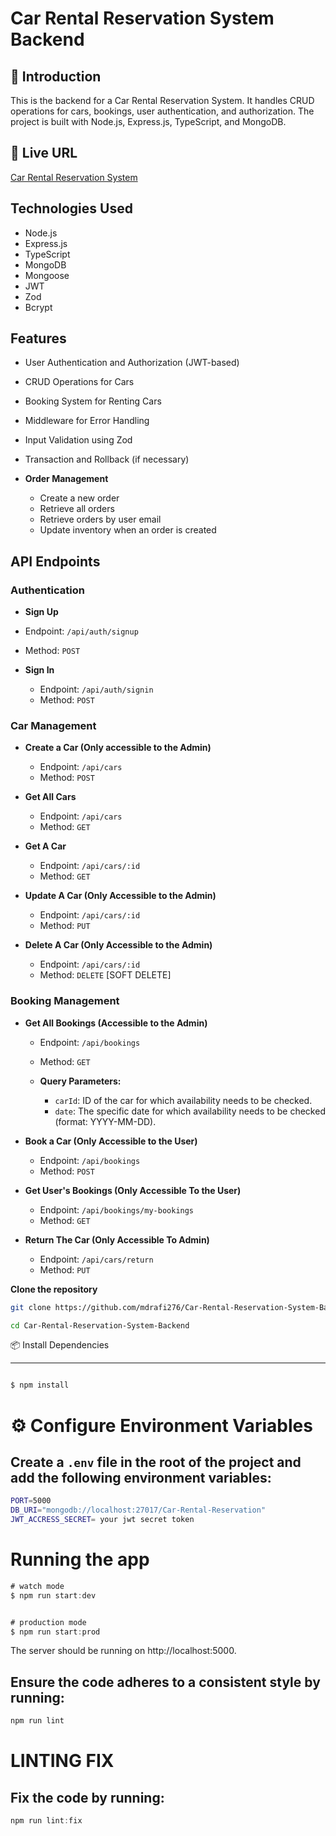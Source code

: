 
# Car Rental Reservation System Backend 

## 🤖 Introduction
This is the backend for a Car Rental Reservation System. It handles CRUD operations for cars, bookings, user authentication, and authorization. The project is built with Node.js, Express.js, TypeScript, and MongoDB.

## 🔗 Live URL

[Car Rental Reservation System](https://car-rental-reservation-system-beryl.vercel.app/)

## Technologies Used
- Node.js
- Express.js
- TypeScript
- MongoDB
- Mongoose
- JWT
- Zod
- Bcrypt


## Features
- User Authentication and Authorization (JWT-based)
- CRUD Operations for Cars
- Booking System for Renting Cars
- Middleware for Error Handling
- Input Validation using Zod
- Transaction and Rollback (if necessary)

- **Order Management**
  - Create a new order
  - Retrieve all orders
  - Retrieve orders by user email
  - Update inventory when an order is created

## API Endpoints

###  Authentication

-  **Sign Up**

  - Endpoint: `/api/auth/signup`
  - Method: `POST`

- **Sign In**

  - Endpoint: `/api/auth/signin`
  - Method: `POST`

###  Car Management

- **Create a Car (Only accessible to the Admin)**

  - Endpoint: `/api/cars`
  - Method: `POST`

- **Get All Cars**

  - Endpoint: `/api/cars`
  - Method: `GET`

- **Get A Car**

  - Endpoint: `/api/cars/:id`
  - Method: `GET`

- **Update A Car (Only Accessible to the Admin)**

  - Endpoint: `/api/cars/:id`
  - Method: `PUT`

- **Delete A Car (Only Accessible to the Admin)**
  - Endpoint: `/api/cars/:id`
  - Method: `DELETE` [SOFT DELETE]

###  Booking Management

- **Get All Bookings (Accessible to the Admin)**

  - Endpoint: `/api/bookings`
  - Method: `GET`
  - **Query Parameters:**

    - `carId`: ID of the car for which availability needs to be checked.
    - `date`: The specific date for which availability needs to be checked
      (format: YYYY-MM-DD).

- **Book a Car (Only Accessible to the User)**
  - Endpoint: `/api/bookings`
  - Method: `POST`
- **Get User's Bookings (Only Accessible To the User)**

  - Endpoint: `/api/bookings/my-bookings`
  - Method: `GET`

- **Return The Car (Only Accessible To Admin)**
  - Endpoint: `/api/cars/return`
  - Method: `PUT`


 **Clone the repository**

   ```sh
   git clone https://github.com/mdrafi276/Car-Rental-Reservation-System-Backend.git

   cd Car-Rental-Reservation-System-Backend
  
```
📦 Install Dependencies

---
```bash

$ npm install

```
# ⚙️ Configure Environment Variables
## Create a `.env` file in the root of the project and add the following environment variables:

```bash
PORT=5000
DB_URI="mongodb://localhost:27017/Car-Rental-Reservation"
JWT_ACCRESS_SECRET= your jwt secret token

```
# Running the app

```TYPESCRIPT
# watch mode
$ npm run start:dev


# production mode
$ npm run start:prod

```
The server should be running on http://localhost:5000.


<!-- . -->


## Ensure the code adheres to a consistent style by running:

```TYPESCRIPT
npm run lint
```
# LINTING FIX
## Fix the code by running:
```TYPESCRIPT
npm run lint:fix

```
